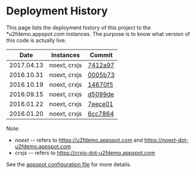 # Deployment History
This page lists the deployment history of this project to the *u2fdemo.appspot.com instances.  The purpose is to know what version of this code is actually live.

Date        | Instances    | Commit
----------- | ------------ | ---------
2017.04.13  | noext, crxjs | [7412a97](https://github.com/google/u2f-ref-code/tree/7412a97d2e2e66a790a23f9c6a5bad65cf1fe2e6)
2016.10.31  | noext, crxjs | [0005b73](https://github.com/google/u2f-ref-code/tree/0005b73431ac3ee5c3591e8d56fa7edbc69a88a9)
2016.10.19  | noext, crxjs | [14670f5](https://github.com/google/u2f-ref-code/tree/14670f588e80e0b43900308c1019a3c1fdb13df1)
2016.09.15  | noext, crxjs | [d5099de](https://github.com/google/u2f-ref-code/tree/d5099de09a420543209434be7c6625e9ebfb1869)
2016.01.22  | noext, crxjs | [7eece01](https://github.com/google/u2f-ref-code/tree/7eece01adcecc2cacb233703b0d8444ad75753f6)
2016.01.20  | noext, crxjs | [6cc7864](https://github.com/google/u2f-ref-code/tree/6cc7864999f70e2d18c18f6939442f0223058b2c)

Note:

* *noext* -- refers to https://u2fdemo.appspot.com and https://noext-dot-u2fdemo.appspot.com
* *crxjs* -- refers to https://crxjs-dot-u2fdemo.appspot.com

See the [appspot configuration file](https://github.com/google/u2f-ref-code/blob/master/u2f-gae-demo/README.md) for more details.

